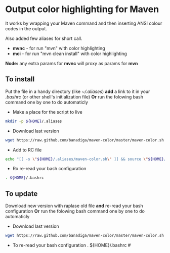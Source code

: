 Output color highlighting for Maven 
==============================

It works by wrapping your Maven command and then inserting ANSI colour codes in the output.

Also added few aliases for short call.
* **mvnc** - for run "mvn" with color highlighting
* **mci** - for run "mvn clean install" with color highlighting

**Node:** any extra params for **mvnc** will proxy as params for **mvn**

To install
------------------------

Put the file in a handy directory (like *~/.aliases*) **add** a link to it in your *.bashrc* (or other shell's initialization file)
**Or** run the folowing bash command one by one to do automaticly

* Make a place for the script to live 
```bash
mkdir -p ${HOME}/.aliases 
```
* Download last version
```bash
wget https://raw.github.com/banadiga/maven-color/master/maven-color.sh  --output-document=${HOME}/.aliases/maven-color.sh
```
* Add to RC file
```bash
echo "[[ -s \"${HOME}/.aliases/maven-color.sh\" ]] && source \"${HOME}/.aliases/maven-color.sh\"" >> ${HOME}/.bashrc # 
```
* Ro re-read your bash configuration
```bash
. ${HOME}/.bashrc
```


To update
------------------------

Download new version with raplase old file **and** re-read your bash configuration
**Or** run the folowing bash command one by one to do automaticly

* Download last version
```bash
wget https://raw.github.com/banadiga/maven-color/master/maven-color.sh  --output-document=${HOME}/.aliases/maven-color.sh
```
* To re-read your bash configuration
. ${HOME}/.bashrc # 
```
